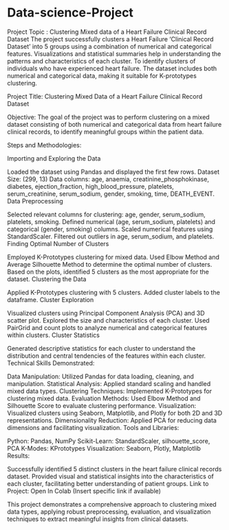 # Data-science-Project
Project Topic : Clustering Mixed data of a Heart Failure Clinical Record Dataset
The project successfully clusters a Heart Failure ‘Clinical Record Dataset’ into 5 groups using a combination of numerical and categorical features.
Visualizations and statistical summaries help in understanding the patterns and characteristics of each cluster.
To identify clusters of individuals who have experienced heart failure.
The dataset includes both numerical and categorical data, making it suitable for K-prototypes clustering.


Project Title: Clustering Mixed Data of a Heart Failure Clinical Record Dataset

Objective: The goal of the project was to perform clustering on a mixed dataset consisting of both numerical and categorical data from heart failure clinical records, to identify meaningful groups within the patient data.

Steps and Methodologies:

Importing and Exploring the Data

Loaded the dataset using Pandas and displayed the first few rows.
Dataset Size: (299, 13)
Data columns: age, anaemia, creatinine_phosphokinase, diabetes, ejection_fraction, high_blood_pressure, platelets, serum_creatinine, serum_sodium, gender, smoking, time, DEATH_EVENT.
Data Preprocessing

Selected relevant columns for clustering: age, gender, serum_sodium, platelets, smoking.
Defined numerical (age, serum_sodium, platelets) and categorical (gender, smoking) columns.
Scaled numerical features using StandardScaler.
Filtered out outliers in age, serum_sodium, and platelets.
Finding Optimal Number of Clusters

Employed K-Prototypes clustering for mixed data.
Used Elbow Method and Average Silhouette Method to determine the optimal number of clusters.
Based on the plots, identified 5 clusters as the most appropriate for the dataset.
Clustering the Data

Applied K-Prototypes clustering with 5 clusters.
Added cluster labels to the dataframe.
Cluster Exploration

Visualized clusters using Principal Component Analysis (PCA) and 3D scatter plot.
Explored the size and characteristics of each cluster.
Used PairGrid and count plots to analyze numerical and categorical features within clusters.
Cluster Statistics

Generated descriptive statistics for each cluster to understand the distribution and central tendencies of the features within each cluster.
Technical Skills Demonstrated:

Data Manipulation: Utilized Pandas for data loading, cleaning, and manipulation.
Statistical Analysis: Applied standard scaling and handled mixed data types.
Clustering Techniques: Implemented K-Prototypes for clustering mixed data.
Evaluation Methods: Used Elbow Method and Silhouette Score to evaluate clustering performance.
Visualization: Visualized clusters using Seaborn, Matplotlib, and Plotly for both 2D and 3D representations.
Dimensionality Reduction: Applied PCA for reducing data dimensions and facilitating visualization.
Tools and Libraries:

Python: Pandas, NumPy
Scikit-Learn: StandardScaler, silhouette_score, PCA
K-Modes: KPrototypes
Visualization: Seaborn, Plotly, Matplotlib
Results:

Successfully identified 5 distinct clusters in the heart failure clinical records dataset.
Provided visual and statistical insights into the characteristics of each cluster, facilitating better understanding of patient groups.
Link to Project: Open In Colab (Insert specific link if available)

This project demonstrates a comprehensive approach to clustering mixed data types, applying robust preprocessing, evaluation, and visualization techniques to extract meaningful insights from clinical datasets.


